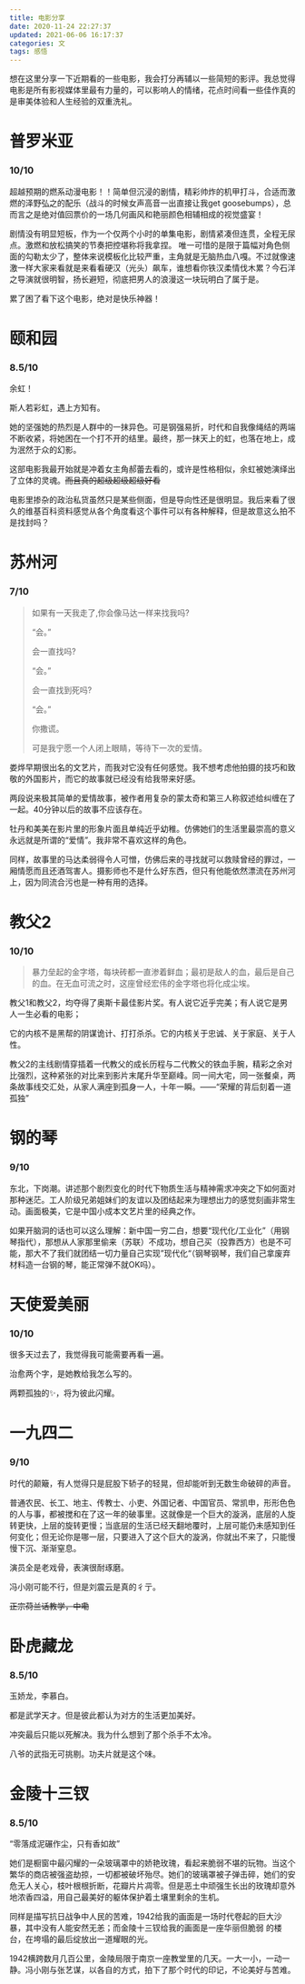```yaml
---
title: 电影分享
date: 2020-11-24 22:27:37
updated: 2021-06-06 16:17:37
categories: 文
tags: 感悟
---
```


想在这里分享一下近期看的一些电影，我会打分再辅以一些简短的影评。我总觉得电影是所有影视媒体里最有力量的，可以影响人的情绪，花点时间看一些佳作真的是审美体验和人生经验的双重洗礼。

<!--more-->

# 普罗米亚

### 10/10

超越预期的燃系动漫电影！！简单但沉浸的剧情，精彩帅炸的机甲打斗，合适而激燃的泽野弘之的配乐（战斗的时候女声高音一出直接让我get goosebumps），总而言之是绝对值回票价的一场几何画风和艳丽颜色相辅相成的视觉盛宴！

剧情没有明显短板，作为一个仅两个小时的单集电影，剧情紧凑但连贯，全程无尿点。激燃和放松搞笑的节奏把控堪称将我拿捏。
唯一可惜的是限于篇幅对角色侧面的勾勒太少了，整体来说模板化比较严重，主角就是无脑热血八嘎。不过就像速激一样大家来看就是来看看硬汉（光头）飙车，谁想看你铁汉柔情伐木累？今石洋之导演就很明智，扬长避短，彻底把男人的浪漫这一块玩明白了属于是。

累了困了看下这个电影，绝对是快乐神器！

# 颐和园

### 8.5/10

余虹！

斯人若彩虹，遇上方知有。

她的坚强她的热烈是人群中的一抹异色。可是钢强易折，时代和自我像绳结的两端不断收紧，将她困在一个打不开的结里。最终，那一抹天上的虹，也落在地上，成为泯然于众的幻影。

这部电影我最开始就是冲着女主角郝蕾去看的，或许是性格相似，余虹被她演绎出了立体的灵魂。~~而且真的超级超级超级好看~~

电影里掺杂的政治私货虽然只是某些侧面，但是导向性还是很明显。我后来看了很久的维基百科资料感觉从各个角度看这个事件可以有各种解释，但是故意这么拍不是找封吗？

# 苏州河

### 7/10

> 如果有一天我走了,你会像马达一样来找我吗?
>
> “会。”
>
> 会一直找吗?
>
> “会。”
>
> 会一直找到死吗?
>
> “会。” 
>
> 你撒谎。
>
> 
>
> 可是我宁愿一个人闭上眼睛，等待下一次的爱情。

娄烨早期很出名的文艺片，而我对它没有任何感觉。我不想考虑他拍摄的技巧和致敬的外国影片，而它的故事就已经没有给我带来好感。

两段说来极其简单的爱情故事，被作者用复杂的蒙太奇和第三人称叙述给纠缠在了一起。40分钟以后的故事不应该存在。

牡丹和美美在影片里的形象片面且单纯近乎幼稚。仿佛她们的生活里最崇高的意义永远就是所谓的“爱情”。我非常不喜欢这样的角色。

同样，故事里的马达柔弱得令人可憎，仿佛后来的寻找就可以救赎曾经的罪过，一厢情愿而且还酒驾害人。摄影师也不是什么好东西，但只有他能依然漂流在苏州河上，因为同流合污也是一种有用的选择。

# 教父2

### 10/10

> 暴力垒起的金字塔，每块砖都一直渗着鲜血；最初是敌人的血，最后是自己的血。在无血可流之时，这座曾经宏伟的金字塔也将化成尘埃。

教父1和教父2，均夺得了奥斯卡最佳影片奖。有人说它近乎完美；有人说它是男人一生必看的电影；

它的内核不是黑帮的阴谋诡计、打打杀杀。它的内核关于忠诚、关于家庭、关于人性。

教父2的主线剧情穿插着一代教父的成长历程与二代教父的铁血手腕，精彩之余对比强烈，这种紧张的对比来到影片末尾升华至巅峰。同一间大宅，同一张餐桌，两条故事线交汇处，从家人满座到孤身一人，十年一瞬。——“荣耀的背后刻着一道孤独”



# 钢的琴

### 9/10

东北，下岗潮。讲述那个剧烈变化的时代下物质生活与精神需求冲突之下如何面对那种迷茫。工人阶级兄弟姐妹们的友谊以及团结起来为理想出力的感觉刻画非常生动。画面极美，它是中国小成本文艺片里的经典之作。

如果开脑洞的话也可以这么理解：新中国一穷二白，想要“现代化/工业化”（用钢琴指代），那想从人家那里偷来（苏联）不成功，想自己买（投靠西方）也是不可能，那大不了我们就团结一切力量自己实现”现代化“（钢琴钢琴，我们自己拿废弃材料造一台钢的琴，能正常弹不就OK吗）。



# 天使爱美丽

### 10/10

很多天过去了，我觉得我可能需要再看一遍。

治愈两个字，是她教给我怎么写的。

两颗孤独的✨，将为彼此闪耀。

# 一九四二

### 9/10

时代的颠簸，有人觉得只是屁股下轿子的轻晃，但却能听到无数生命破碎的声音。

普通农民、长工、地主、传教士、小吏、外国记者、中国官员、常凯申，形形色色的人与事，都被搅和在了这一年的破事里。这就像是一个巨大的漩涡，底层的人旋转更快，上层的旋转更慢；当底层的生活已经天翻地覆时，上层可能仍未感知到任何变化；但无论你是哪一层，只要进入了这个巨大的漩涡，你就出不来了，只能慢慢下沉、渐渐窒息。

演员全是老戏骨，表演很耐琢磨。

冯小刚可能不行，但是刘震云是真的彳亍。

~~正宗荷兰话教学，中嘞~~

# 卧虎藏龙

### 8.5/10

玉娇龙，李慕白。

都是武学天才。但是彼此都认为对方的生活更加美好。

冲突最后只能以死解决。我为什么想到了那个杀手不太冷。

八爷的武指无可挑剔。功夫片就是这个味。

# 金陵十三钗

### 8.5/10

“零落成泥碾作尘，只有香如故”

她们是橱窗中最闪耀的一朵玻璃罩中的娇艳玫瑰，看起来脆弱不堪的玩物。当这个繁华的商店被强盗劫掠，一切都被破坏殆尽。她们的玻璃罩被子弹击碎，她们的安危无人关心，枝叶根根折断，花瓣片片凋零。但是恶土中顽强生长出的玫瑰却意外地浓香四溢，用自己最美好的躯体保护着土壤里剩余的生机。

同样是描写抗日战争中人民的苦难，1942给我的画面是一场时代卷起的巨大沙暴，其中没有人能安然无恙；而金陵十三钗给我的画面是一座华丽但脆弱 的楼台，在垮塌的最后绽放出一道耀眼的光。

1942横跨数月几百公里，金陵局限于南京一座教堂里的几天。一大一小，一动一静。冯小刚与张艺谋，以各自的方式，拍下了那个时代的印记，不论美好与苦难。